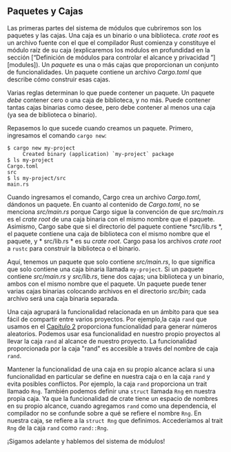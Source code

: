 ## Paquetes y Cajas

Las primeras partes del sistema de módulos que cubriremos son los paquetes y las cajas. Una
caja es un binario o una biblioteca. *crate root* es un archivo fuente con el que el compilador Rust
comienza y constituye el módulo raíz de su caja (explicaremos los
módulos en profundidad en la sección [“Definición de módulos para controlar el alcance y
privacidad ”][modules]<!-- ignore -->). Un *paquete* es una o más cajas
que proporcionan un conjunto de funcionalidades. Un paquete contiene un archivo *Cargo.toml*
que describe cómo construir esas cajas.

Varias reglas determinan lo que puede contener un paquete. Un paquete *debe* contener
cero o una caja de biblioteca, y no más. Puede contener tantas cajas binarias
como desee, pero debe contener al menos una caja (ya sea de biblioteca o
binario).

Repasemos lo que sucede cuando creamos un paquete. Primero, ingresamos el
comando `cargo new`:

```console
$ cargo new my-project
     Created binary (application) `my-project` package
$ ls my-project
Cargo.toml
src
$ ls my-project/src
main.rs
```

Cuando ingresamos el comando, Cargo crea un archivo *Cargo.toml*, dándonos un
paquete. En cuanto al contenido de *Cargo.toml*, no se menciona
*src/main.rs* porque Cargo sigue la convención de que *src/main.rs* es el
*crate root* de una caja binaria con el mismo nombre que el paquete. Asimismo, Cargo
sabe que si el directorio del paquete contiene *src/lib.rs *, el paquete contiene
una caja de biblioteca con el mismo nombre que el paquete, y * src/lib.rs * es su
*crate root*. Cargo pasa los archivos *crate root* a `rustc` para construir la biblioteca
o el binario.

Aquí, tenemos un paquete que solo contiene *src/main.rs*, lo que significa que solo
contiene una caja binaria llamada `my-project`. Si un paquete contiene *src/main.rs*
y *src/lib.rs*, tiene dos cajas; una biblioteca y un binario, ambos con el mismo
nombre que el paquete. Un paquete puede tener varias cajas binarias colocando archivos
en el directorio *src/bin*; cada archivo será una caja binaria separada.

Una caja agrupará la funcionalidad relacionada en un ámbito para que
sea fácil de compartir entre varios proyectos. Por ejemplo,la
caja `rand` que usamos en el [Capítulo 2][rand]<!-- ignore --> proporciona funcionalidad
para generar números aleatorios. Podemos usar esa funcionalidad en nuestro propio
proyectos al llevar la caja `rand` al alcance de nuestro proyecto.
La funcionalidad proporcionada por la caja "rand" es accesible a través del nombre de caja `rand`.

Mantener la funcionalidad de una caja en su propio alcance aclara si una funcionalidad en particular
se define en nuestra caja o en la caja `rand` y evita
posibles conflictos. Por ejemplo, la caja `rand` proporciona un trait llamado
`Rng`. También podemos definir una `struct` llamada `Rng` en nuestra propia caja. Ya que
la funcionalidad de crate tiene un espacio de nombres en su propio alcance, cuando agregamos `rand` como una
dependencia, el compilador no se confunde sobre a qué se refiere el nombre `Rng`. En
nuestra caja, se refiere a la `struct Rng` que definimos. Accederíamos al
trait `Rng` de la caja `rand` como `rand::Rng`.

¡Sigamos adelante y hablemos del sistema de módulos!

[módulos]: ch07-02-definition-modules-to-control-scope-and-privacy.html
[rand]: ch02-00-juego-de-adivinanzas-tutorial.html#generando-un-numero-aleatorio

